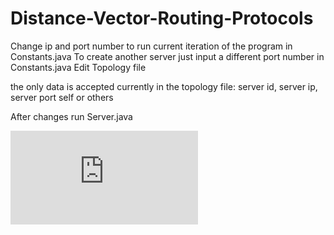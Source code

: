 # Distance-Vector-Routing-Protocols

Change ip and port number to run current iteration of the program in Constants.java
To create another server just input a different port number in Constants.java
Edit Topology file

the only data is accepted currently in the topology file:
    server id, server ip, server port 
        self or others

After changes run Server.java

<embed src="https://github.com/AdrianSLopez/Distance-Vector-Routing-Protocols/blob/main/Project%202%20ReadMe-3.pdf" />
